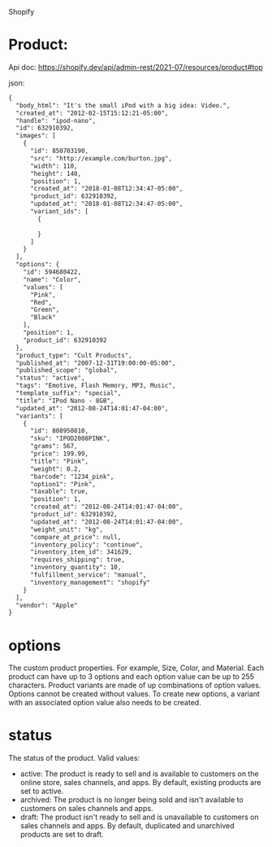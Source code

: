 Shopify

# Product:
Api doc: https://shopify.dev/api/admin-rest/2021-07/resources/product#top

json:

```xml
{
  "body_html": "It's the small iPod with a big idea: Video.",
  "created_at": "2012-02-15T15:12:21-05:00",
  "handle": "ipod-nano",
  "id": 632910392,
  "images": [
    {
      "id": 850703190,
      "src": "http://example.com/burton.jpg",
      "width": 110,
      "height": 140,
      "position": 1,
      "created_at": "2018-01-08T12:34:47-05:00",
      "product_id": 632910392,
      "updated_at": "2018-01-08T12:34:47-05:00",
      "variant_ids": [
        {
          
        }
      ]
    }
  ],
  "options": {
    "id": 594680422,
    "name": "Color",
    "values": [
      "Pink",
      "Red",
      "Green",
      "Black"
    ],
    "position": 1,
    "product_id": 632910392
  },
  "product_type": "Cult Products",
  "published_at": "2007-12-31T19:00:00-05:00",
  "published_scope": "global",
  "status": "active",
  "tags": "Emotive, Flash Memory, MP3, Music",
  "template_suffix": "special",
  "title": "IPod Nano - 8GB",
  "updated_at": "2012-08-24T14:01:47-04:00",
  "variants": [
    {
      "id": 808950810,
      "sku": "IPOD2008PINK",
      "grams": 567,
      "price": 199.99,
      "title": "Pink",
      "weight": 0.2,
      "barcode": "1234_pink",
      "option1": "Pink",
      "taxable": true,
      "position": 1,
      "created_at": "2012-08-24T14:01:47-04:00",
      "product_id": 632910392,
      "updated_at": "2012-08-24T14:01:47-04:00",
      "weight_unit": "kg",
      "compare_at_price": null,
      "inventory_policy": "continue",
      "inventory_item_id": 341629,
      "requires_shipping": true,
      "inventory_quantity": 10,
      "fulfillment_service": "manual",
      "inventory_management": "shopify"
    }
  ],
  "vendor": "Apple"
}
```
# options
The custom product properties. For example, Size, Color, and Material. Each product can have up to 3 options and each option value can be up to 255 characters. Product variants are made of up combinations of option values. Options cannot be created without values. To create new options, a variant with an associated option value also needs to be created.

# status
The status of the product. Valid values:
- active: The product is ready to sell and is available to customers on the online store, sales channels, and apps. By default, existing products are set to active.
- archived: The product is no longer being sold and isn't available to customers on sales channels and apps.
- draft: The product isn't ready to sell and is unavailable to customers on sales channels and apps. By default, duplicated and unarchived products are set to draft.
